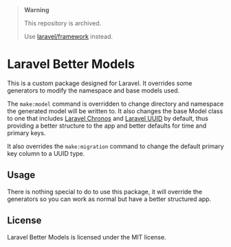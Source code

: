 > **Warning**
>
> This repository is archived.
>
> Use [laravel/framework](https://github.com/laravel/framework) instead.

# Laravel Better Models

This is a custom package designed for Laravel. It overrides some generators to modify the namespace and base models
used.

The `make:model` command is overridden to change directory and namespace the generated model will be written to. It also
changes the base Model class to one that includes [Laravel Chronos](https://github.com/HealthEngineAU/laravel-chronos)
and [Laravel UUID](https://github.com/HealthEngineAU/laravel-uuid) by default, thus providing a better structure to the
app and better defaults for time and primary keys.

It also overrides the `make:migration` command to change the default primary key column to a UUID type.

## Usage

There is nothing special to do to use this package, it will override the generators so you can work as normal but have a
better structured app.

## License

Laravel Better Models is licensed under the MIT license.
